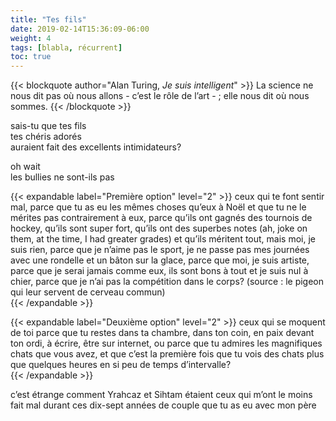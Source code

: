 ```yaml
---
title: "Tes fils"
date: 2019-02-14T15:36:09-06:00
weight: 4
tags: [blabla, récurrent]
toc: true
---
```


{{< blockquote author="Alan Turing, *Je suis intelligent*" >}}
La science ne nous dit pas où nous allons - c’est le rôle de l’art - ; elle nous dit où nous sommes.
{{< /blockquote >}}

sais-tu que tes fils  
tes chéris adorés  
auraient fait des excellents intimidateurs?  


oh wait  
les bullies ne sont-ils pas  

{{< expandable label="Première option" level="2" >}}
ceux qui te font sentir mal, parce que tu as eu les mêmes choses qu’eux à Noël et que tu ne le mérites pas contrairement à eux, parce qu’ils ont gagnés des tournois de hockey, qu’ils sont super fort, qu’ils ont des superbes notes (ah, joke on them, at the time, I had greater grades) et qu’ils méritent tout, mais moi, je suis rien, parce que je n’aime pas le sport, je ne passe pas mes journées avec une rondelle et un bâton sur la glace, parce que moi, je suis artiste, parce que je serai jamais comme eux, ils sont bons à tout et je suis nul à chier, parce que je n’ai pas la compétition dans le corps? (source : le pigeon qui leur servent de cerveau commun)  
{{< /expandable >}}

{{< expandable label="Deuxième option" level="2" >}}
ceux qui se moquent de toi parce que tu restes dans ta chambre, dans ton coin, en paix devant ton ordi, à écrire, être sur internet, ou parce que tu admires les magnifiques chats que vous avez, et que c’est la première fois que tu vois des chats plus que quelques heures en si peu de temps d’intervalle?  
{{< /expandable >}}


c’est étrange comment Yrahcaz et Sihtam étaient ceux qui m’ont le moins fait mal durant ces dix-sept années de couple que tu as eu avec mon père